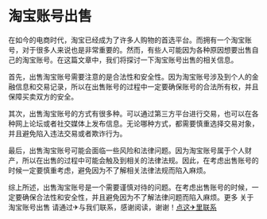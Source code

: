 # 淘宝账号出售

在如今的电商时代，淘宝已经成为了许多人购物的首选平台。而拥有一个淘宝账号，对于很多人来说也是非常重要的。然而，有些人可能因为各种原因想要出售自己的淘宝账号。在这篇文章中，我们将探讨一下淘宝账号出售的相关信息。

首先，出售淘宝账号需要注意的是合法性和安全性。因为淘宝账号涉及到个人的金融信息和交易记录，所以在出售账号的过程中一定要确保账号的合法所有权，并且保障买卖双方的安全。

其次，出售淘宝账号的方式有很多种。可以通过第三方平台进行交易，也可以在各种网上论坛或者社交媒体上发布信息。无论哪种方式，都需要慎重选择交易对象，并且避免陷入违法交易或者欺诈行为。

最后，出售淘宝账号可能会面临一些风险和法律问题。因为淘宝账号属于个人财产，所以在出售的过程中可能会触及到相关的法律法规。因此，在考虑出售账号的时候一定要慎重考虑，避免因为不了解相关法律法规而陷入麻烦。

综上所述，出售淘宝账号是一个需要谨慎对待的问题。在考虑出售账号的时候，一定要确保合法性和安全性，并且避免因为不了解法律问题而陷入麻烦。更多 关于淘宝账号出售 请通过✈与我们联系，感谢阅读，谢谢！[点这✈里联系](https://add.k02.cc)